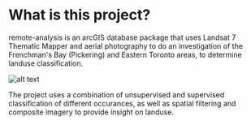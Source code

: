 # What is this project?
remote-analysis is an arcGIS database package that uses Landsat 7 Thematic Mapper and aerial photography to do an investigation of the Frenchman's Bay (Pickering) and Eastern Toronto areas, to determine landuse classification.

![alt text](https://i.imgur.com/GlPDoFY.png)

The project uses a combination of unsupervised and supervised classification of different occurances, as well as spatial filtering and composite imagery to provide insight on landuse. 
